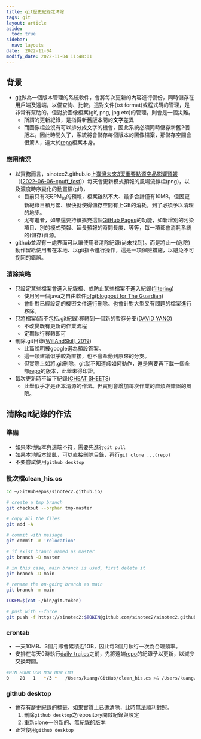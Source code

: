 ```yaml
---
title: git歷史紀錄之清除
tags: git
layout: article
aside:
  toc: true
sidebar:
  nav: layouts
date:  2022-11-04
modify_date: 2022-11-04 11:48:01
---
```


## 背景
- [git](https://zh.wikipedia.org/wiki/Git)做為一個版本管理的系統軟件，會將每次更新的內容進行備份，同時儲存在用戶端及遠端，以備查詢、比較。這對文件(txt format)或程式碼的管理，是非常有幫助的。但對於圖像檔案(gif, png, jpg etc)的管理，則會是一個災難。
  - 所謂的更新紀錄，是指得新舊版本間的**文字**差異
  - 而圖像檔並沒有可以拆分成文字的機會，因此系統必須同時儲存新舊2個版本。因此時間久了，系統將會儲存每個版本的圖像檔案，那儲存空間會很驚人，遠大於[repo][repo]檔案本身。

### 應用情況  
- 以實務而言，sinotec2.github.io上[臺灣未來3天重要點源空品影響預報](https://sinotec2.github.io/cpuff_forecast/)（[[2022-06-06-cpuff_fcst]]）每天會更新模式預報的風場流線檔(png)，以及濃度時序變化的動畫檔(gif)，
  - 目前只有3天PM<sub>10</sub>的預報，檔案雖然不大、最多合計僅有10MB，但因更新紀錄日積月累、很快就使得儲存空間有上GB的消耗，到了必須予以清理的地步。
  - 尤有進者，如果還要持續擴充這個[GitHub Pages](https://pages.github.com/)的功能，如新增別的污染項目、別的模式預報、延長預報的時間長度、等等，每一項都會消耗系統的(儲存)資源。
- github並沒有一處界面可以讓使用者清除紀錄(尚未找到)。而是將此一(危險)動作留給使用者在本地、以git指令進行操作，這是一項保險措施，以避免不可挽回的錯誤。

### 清除策略
- 只設定某些檔案會進入紀錄檔、或防止某些檔案不進入紀錄([filtering](https://docs.github.com/en/authentication/keeping-your-account-and-data-secure/removing-sensitive-data-from-a-repository))
  - 使用另一個java之自由軟件[bfg(blogpost for The Guardian)](https://rtyley.github.io/bfg-repo-cleaner/)
  - 會針對已經設定的機密文件進行刪除。也會針對大型又有問題的檔案進行移除。
- 只將檔案(而不包括.git紀錄)移轉到一個新的暫存分支([DAVID YANG](https://www.systutorials.com/how-to-clear-git-history-in-local-and-remote-branches/))
  - 不改變既有更新的作業流程
  - 定期執行移轉即可
- 刪除.git目錄([WillAndSkill, 2019](https://www.willandskill.se/en/articles/deleting-your-git-commit-history-without-removing-repo-on-github-bitbucket))
  - 此篇說明被google選為預設答案。
  - 這一類建議似乎較為直接，也不會牽動到原來的分支。
  - 但實際上如將.git刪除，git就不知道該如何動作，還是需要再下載一個全部[repo][repo]的版本，此舉未得印證。
- 每次更新時不留下紀錄([CHEAT SHEETS](https://blog.gitguardian.com/rewriting-git-history-cheatsheet/))
  - 此舉似乎才是正本清源的作法。但實則會增加每次作業的麻煩與錯誤的風險。
  
## 清除git紀錄的作法
### 準備
- 如果本地版本與遠端不符，需要先進行`git pull`
- 如果本地版本錯亂，可以直接刪除目錄，再行`git clone ...(repo)`
- 不要嘗試使用`github desktop`

### 批次檔clean_his.cs

```bash
cd ~/GitHubRepos/sinotec2.github.io/

# create a tmp branch
git checkout --orphan tmp-master

# copy all the files
git add -A

# commit with message
git commit -m 'relocation'

# if exist branch named as master
git branch -D master

# in this case, main branch is used, first delete it
git branch -D main

# rename the on-going branch as main
git branch -m main

TOKEN=$(cat ~/bin/git.token)

# push with --force
git push -f https://sinotec2:$TOKEN@github.com/sinotec2/sinotec2.github.io.git main
```

### crontab
- 一天10MB、3個月即會累積近1GB，因此每3個月執行一次為合理頻率。
- 安排在每天0時執行[daily_traj.cs]()之前，先將遠端[repo][repo]的紀錄予以更新，以減少交換時間。

```bash
#MIN HOUR DOM MON DOW CMD
0    20   1   */3 *   /Users/kuang/GitHub/clean_his.cs >& /Users/kuang/GitHub/clean_his.out
```

### github desktop
- 會存有歷史紀錄的標籤，如果實質上已遭清除，此時無法順利對照。
  1. 刪除`github desktop`之repository開啟紀錄與設定
  1. 重新clone一份新的、無紀錄的版本
- 正常使用`github desktop`


[repo]: https://zh.wikipedia.org/wiki/儲存庫 "儲存庫（英語：repository）[1]亦稱倉庫、資源庫、資源庫、版本庫、代碼庫、存放庫，在版本控制系統中是指在磁碟儲存上的資料結構，其中包含了檔案、目錄以及元資料。儲存庫可能為分散式（如Git）或集中式（如Subversion）。[2]分散式的儲存庫可以複製到每個使用者的本地；集中式的儲存庫只能儲存在伺服器上。[3]"
[//begin]: # "Autogenerated link references for markdown compatibility"
[2022-06-06-cpuff_fcst]: 2022-06-06-cpuff_fcst.md "濃度預報系統之實現"
[//end]: # "Autogenerated link references"
